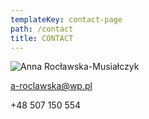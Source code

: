 ```yaml
---
templateKey: contact-page
path: /contact
title: CONTACT
---
```

<div class="wrapper container">
    <div class="row middle-xs center-xs">
        <div class="col-xs-12 col-md-6 contact-photo">

![Anna Rocławska-Musiałczyk](/img/anna-roclawska-musialczyk005.jpg "Anna Rocławska-Musiałczyk")
        </div>
        <div class="col-xs-12 col-md-6">
            <p class="contact__email">a-roclawska@wp.pl</p>
            <p class="contact__phone">+48 507 150 554</p>
        </div>
    </div>
</div>
